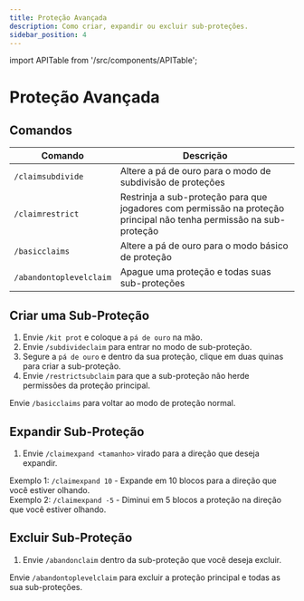 ```yaml
---
title: Proteção Avançada
description: Como criar, expandir ou excluir sub-proteções.
sidebar_position: 4
---
```


import APITable from '/src/components/APITable';

# Proteção Avançada

## Comandos

<APITable>

| Comando | Descrição |
| ------- | --------- |
| `/claimsubdivide` | Altere a pá de ouro para o modo de subdivisão de proteções |
| `/claimrestrict` | Restrinja a sub-proteção para que jogadores com permissão na proteção principal não tenha permissão na sub-proteção | 
| `/basicclaims` | Altere a pá de ouro para o modo básico de proteção |
| `/abandontoplevelclaim` | Apague uma proteção e todas suas sub-proteções |

</APITable>

## Criar uma Sub-Proteção

1. Envie `/kit prot` e coloque a `pá de ouro` na mão.
2. Envie `/subdivideclaim` para entrar no modo de sub-proteção.
3. Segure a `pá de ouro` e dentro da sua proteção, clique em duas quinas para criar a sub-proteção.
4. Envie `/restrictsubclaim` para que a sub-proteção não herde permissões da proteção principal.

Envie `/basicclaims` para voltar ao modo de proteção normal.

## Expandir Sub-Proteção

1. Envie `/claimexpand <tamanho>` virado para a direção que deseja expandir.  

Exemplo 1: `/claimexpand 10` - Expande em 10 blocos para a direção que você estiver olhando.  
Exemplo 2: `/claimexpand -5` - Diminui em 5 blocos a proteção na direção que você estiver olhando.

## Excluir Sub-Proteção

1. Envie `/abandonclaim` dentro da sub-proteção que você deseja excluir.

Envie `/abandontoplevelclaim` para excluir a proteção principal e todas as sua sub-proteções.
